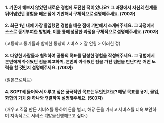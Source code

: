
#### 1. 기존에 해보지 않았던 새로운 경험에 도전한 적이 있나요? 그 과정에서 자신의 한계를 뛰어넘었던 경험을 배운 점에 기반해서 구체적으로 설명해주세요. (700자)


#### 2. 최근 1년 내에 가장 몰입했던 경험을 배운 점에 기반해서 소개해주세요. 그 과정에서 스스로 동기부여한 방법과, 이를 통해 성장한 과정을 구체적으로 설명해주세요. (700자)
(고등학교 동기들과 함께한 동창회 서비스 > 잘 안됨 > 이러한 정)

#### 3. 다양한 사람들과 협력하여 공통의 목표를 달성한 경험을 작성해주세요. 그 경험에서 본인에게 아쉬웠던 점을 회고하며, 본인의 아쉬웠던 점을 가진 팀원을 만난다면 어떤 노력을 할 것인지 설명해주세요. (700자)
(일본프로젝트)

#### 4. SOPT에 들어와서 이루고 싶은 궁극적인 목표는 무엇인가요? 해당 목표를 용기, 몰입, 화합의 가치 중 하나와 연결하여 설명해주세요. (500자)
(배우고 직접 만든 서비스를 통하여 돈을 벌고, 해당 돈을 가지고 서비스를 더욱 보안하며 지속적으로 서비스 개발을진행해보고 싶다.)